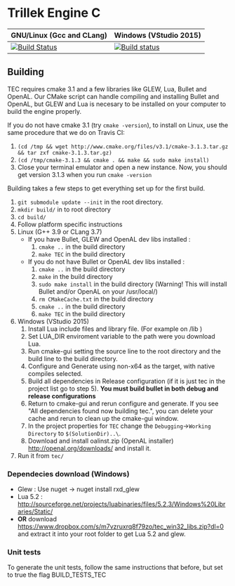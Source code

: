 # Trillek Engine C
| GNU/Linux (Gcc and CLang)                        | Windows (VStudio 2015)  |
|--------------------------------------------------|-------------------------|
|[![Build Status](https://travis-ci.org/trillek-team/tec.svg)](https://travis-ci.org/trillek-team/tec) | [![Build status](https://ci.appveyor.com/api/projects/status/n89l3qj4oo2v20th?svg=true)](https://ci.appveyor.com/project/Zardoz89/tec-ojmoq) |


## Building
TEC requires cmake 3.1 and a few libraries like GLEW, Lua, Bullet and OpenAL. Our CMake script can handle compiling and installing Bullet and OpenAL, but GLEW and Lua is necesary to be installed on your computer to build the engine properly.

If you do not have cmake 3.1 (try `cmake -version`), to install on Linux, use the same procedure that we do on Travis CI:

1. `(cd /tmp && wget http://www.cmake.org/files/v3.1/cmake-3.1.3.tar.gz && tar zxf cmake-3.1.3.tar.gz)`
2. `(cd /tmp/cmake-3.1.3 && cmake . && make && sudo make install)`
3. Close your terminal emulator and open a new instance. Now, you should get version 3.1.3 when you run `cmake -version`

Building takes a few steps to get everything set up for the first build.

1. `git submodule update --init` in the root directory.
2. `mkdir build/` in to root directory
3. `cd build/`
4. Follow platform specific instructions 
  1. Linux (G++ 3.9 or CLang 3.7)
     - If you have Bullet, GLEW and OpenAL dev libs installed : 
       1. `cmake ..` in the build directory
       2. `make TEC` in the build directory
     - If you do not have Bullet or OpenAL dev libs installed : 
       1. `cmake ..` in the build directory
       2. `make` in the build directory
       3. `sudo make install` in the build directory (Warning! This will install Bullet and/or OpenAL on your /usr/local/)
       4. `rm CMakeCache.txt` in the build directory
       5. `cmake ..` in the build directory
       6. `make TEC` in the build directory
  2. Windows (VStudio 2015)
     1. Install Lua include files and library file. (For example on /lib )
     2. Set LUA_DIR enviroment variable to the path were you download Lua.
     3. Run cmake-gui setting the source line to the root directory and the build line to the build directory.
     4. Configure and Generate using non-x64 as the target, with native compiles selected.
     5. Build all dependencies in Release configuration (if it is just tec in the project list go to step 5).
     **You must build bullet in both debug and release configurations**
     6. Return to cmake-gui and rerun configure and generate. If you see "All dependencies found now building tec.",
     you can delete your cache and rerun to clean up the cmake-gui window. 
     7. In the project properties for `TEC` change the `Debugging`->`Working Directory` to `$(SolutionDir)..\`.
     8. Download and install oalinst.zip (OpenAL installer) http://openal.org/downloads/ and install it.
5. Run it from `tec/`

### Dependecies download (Windows)

- Glew : Use nuget -> nuget install rxd_glew 
- Lua 5.2 : http://sourceforge.net/projects/luabinaries/files/5.2.3/Windows%20Libraries/Static/
- **OR** download https://www.dropbox.com/s/m7vzruxrq8f79zo/tec_win32_libs.zip?dl=0 and extract it into your root folder to get Lua 5.2 and glew.

### Unit tests

To generate the unit tests, follow the same instructions that before, but set to true the flag BUILD_TESTS_TEC
